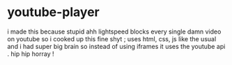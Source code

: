 # youtube-player
i made this because stupid ahh lightspeed blocks every single damn video on youtube so i cooked up this fine shyt ; uses html, css, js like the usual and i had super big brain so instead of using iframes it uses the youtube api . hip hip horray !
